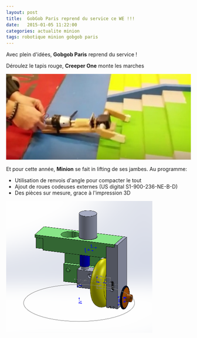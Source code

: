 ```yaml
---
layout: post
title:  GobGob Paris reprend du service ce WE !!!
date:   2015-01-05 11:22:00
categories: actualite minion
tags: robotique minion gobgob paris
---
```


Avec plein d'idées, __Gobgob Paris__ reprend du service !

Déroulez le tapis rouge, __Creeper One__ monte les marches

![Creeper One](/img/CreeperOne.jpg)

Et pour cette année, __Minion__ se fait in lifting de ses jambes.
Au programme:

- Utilisation de renvois d'angle pour compacter le tout
- Ajout de roues codeuses externes (US digital S1-900-236-NE-B-D)
- Des pièces sur mesure, grace à l'impression 3D

![Lifting bloc moteur](/img/LiftingBlocMoteurMinion.png)

